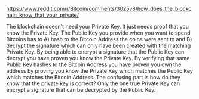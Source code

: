 https://www.reddit.com/r/Bitcoin/comments/3025v8/how_does_the_blockchain_know_that_your_private/

The blockchain doesn't need your Private Key. It just needs proof that you know the Private Key. The Public Key you provide when you want to spend Bitcoins has to A) hash to the Bitcoin Address the coins were sent to and B) decrypt the signature which can only have been created with the matching Private Key. By being able to encrypt a signature that the Public Key can decrypt you have proven you know the Private Key. By verifying that same Public Key hashes to the Bitcoin Address you have proven you own the address by proving you know the Private Key which matches the Public Key which matches the Bitcoin Address.
The confusing part is how do they know that the private key is correct?
Only the one true Private Key can encrypt a signature that can be decrypted by the Public Key.
